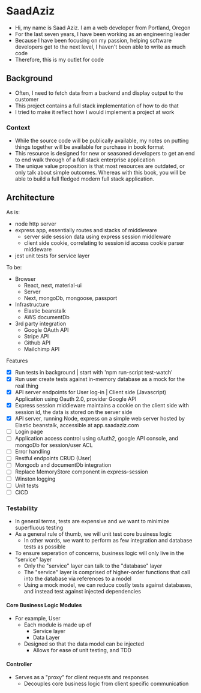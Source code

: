 # SaadAziz

- Hi, my name is Saad Aziz. I am a web developer from Portland, Oregon
- For the last seven years, I have been working as an engineering leader
- Because I have been focusing on my passion, helping software developers get to the next level, I haven't been able to write as much code
- Therefore, this is my outlet for code

## Background

- Often, I need to fetch data from a backend and display output to the customer
- This project contains a full stack implementation of how to do that
- I tried to make it reflect how I would implement a project at work

### Context

- While the source code will be publically available, my notes on putting things together will be available for purchase in book format
- This resource is designed for new or seasoned developers to get an end to end walk through of a full stack enterprise application
- The unique value proposition is that most resources are outdated, or only talk about simple outcomes. Whereas with this book, you will be able to build a full fledged modern full stack application.

## Architecture
As is:
- node http server
- express app, essentially routes and stacks of middleware
  - server side session data using express session middleware
  - client side cookie, correlating to session id access cookie parser middeware
- jest unit tests for service layer

To be:
- Browser
  - React, next, material-ui
  - Server
  - Next, mongoDb, mongoose, passport
- Infrastructure
  - Elastic beanstalk
  - AWS documentDb
- 3rd party integration
  - Google OAuth API
  - Stripe API
  - Github API
  - Mailchimp API

Features
- [x] Run tests in background | start with 'npm run-script test-watch'
- [x] Run user create tests against in-memory database as a mock for the real thing
- [x] API server endpoints for User log-in | Client side (Javascript) Application using Oauth 2.0, provider Google API
- [x] Express session middleware maintains a cookie on the client side with session id, the data is stored on the server side
- [x] API server, running Node, express on a simple web server hosted by Elastic beanstalk, accessible at app.saadaziz.com
- [ ] Login page 
- [ ] Application access control using oAuth2, google API console, and mongoDb for session/user ACL
- [ ] Error handling
- [ ] Restful endpoints CRUD (User)
- [ ] Mongodb and documentDb integration
- [ ] Replace MemoryStore component in express-session
- [ ] Winston logging 
- [ ] Unit tests
- [ ] CICD

### Testability
- In general terms, tests are expensive and we want to minimize superfluous testing
- As a general rule of thumb, we will unit test core business logic
  - In other words, we want to perform as few integration and database tests as possible
- To ensure seperation of concerns, business logic will only live in the "service" layer
  - Only the "service" layer can talk to the "database" layer
  - The "service" layer is comprised of higher-order functions that call into the database via references to a model
  - Using a mock model, we can reduce costly tests against databases, and instead test against injected dependencies

#### Core Business Logic Modules 
- For example, User
  - Each module is made up of
    - Service layer
    - Data Layer
  - Designed so that the data model can be injected
    - Allows for ease of unit testing, and TDD

#### Controller
- Serves as a "proxy" for client requests and responses
  - Decouples core business logic from client specific communication